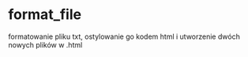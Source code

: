 # format_file
formatowanie pliku txt, ostylowanie go kodem html i utworzenie dwóch nowych plików w .html 
